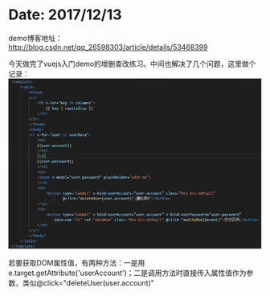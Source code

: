# Date: 2017/12/13

demo博客地址：http://blog.csdn.net/qq_26598303/article/details/53468399

今天做完了vuejs入门demo的增删查改练习。中间也解决了几个问题，这里做个记录：
![图片](http://github.com/ublue1024/dailyBlog/raw/master/blogImg/img121301.png)

若要获取DOM属性值，有两种方法：一是用e.target.getAttribute('userAccount')；二是调用方法时直接传入属性值作为参数，类似@click="deleteUser(user.account)"

